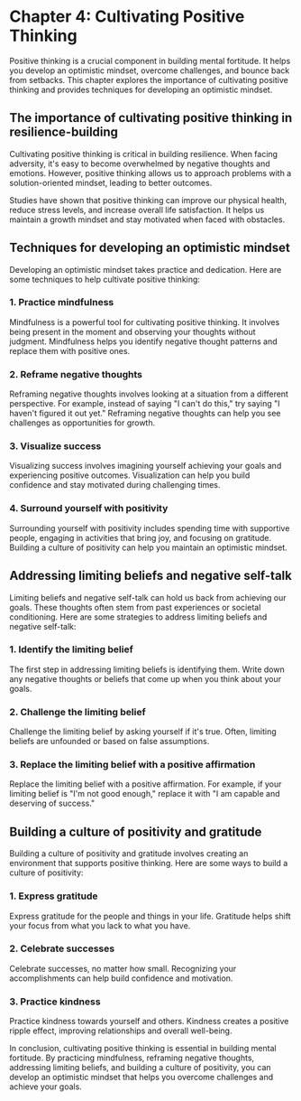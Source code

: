 Chapter 4: Cultivating Positive Thinking
========================================

Positive thinking is a crucial component in building mental fortitude. It helps you develop an optimistic mindset, overcome challenges, and bounce back from setbacks. This chapter explores the importance of cultivating positive thinking and provides techniques for developing an optimistic mindset.

The importance of cultivating positive thinking in resilience-building
----------------------------------------------------------------------

Cultivating positive thinking is critical in building resilience. When facing adversity, it's easy to become overwhelmed by negative thoughts and emotions. However, positive thinking allows us to approach problems with a solution-oriented mindset, leading to better outcomes.

Studies have shown that positive thinking can improve our physical health, reduce stress levels, and increase overall life satisfaction. It helps us maintain a growth mindset and stay motivated when faced with obstacles.

Techniques for developing an optimistic mindset
-----------------------------------------------

Developing an optimistic mindset takes practice and dedication. Here are some techniques to help cultivate positive thinking:

### 1. Practice mindfulness

Mindfulness is a powerful tool for cultivating positive thinking. It involves being present in the moment and observing your thoughts without judgment. Mindfulness helps you identify negative thought patterns and replace them with positive ones.

### 2. Reframe negative thoughts

Reframing negative thoughts involves looking at a situation from a different perspective. For example, instead of saying "I can't do this," try saying "I haven't figured it out yet." Reframing negative thoughts can help you see challenges as opportunities for growth.

### 3. Visualize success

Visualizing success involves imagining yourself achieving your goals and experiencing positive outcomes. Visualization can help you build confidence and stay motivated during challenging times.

### 4. Surround yourself with positivity

Surrounding yourself with positivity includes spending time with supportive people, engaging in activities that bring joy, and focusing on gratitude. Building a culture of positivity can help you maintain an optimistic mindset.

Addressing limiting beliefs and negative self-talk
--------------------------------------------------

Limiting beliefs and negative self-talk can hold us back from achieving our goals. These thoughts often stem from past experiences or societal conditioning. Here are some strategies to address limiting beliefs and negative self-talk:

### 1. Identify the limiting belief

The first step in addressing limiting beliefs is identifying them. Write down any negative thoughts or beliefs that come up when you think about your goals.

### 2. Challenge the limiting belief

Challenge the limiting belief by asking yourself if it's true. Often, limiting beliefs are unfounded or based on false assumptions.

### 3. Replace the limiting belief with a positive affirmation

Replace the limiting belief with a positive affirmation. For example, if your limiting belief is "I'm not good enough," replace it with "I am capable and deserving of success."

Building a culture of positivity and gratitude
----------------------------------------------

Building a culture of positivity and gratitude involves creating an environment that supports positive thinking. Here are some ways to build a culture of positivity:

### 1. Express gratitude

Express gratitude for the people and things in your life. Gratitude helps shift your focus from what you lack to what you have.

### 2. Celebrate successes

Celebrate successes, no matter how small. Recognizing your accomplishments can help build confidence and motivation.

### 3. Practice kindness

Practice kindness towards yourself and others. Kindness creates a positive ripple effect, improving relationships and overall well-being.

In conclusion, cultivating positive thinking is essential in building mental fortitude. By practicing mindfulness, reframing negative thoughts, addressing limiting beliefs, and building a culture of positivity, you can develop an optimistic mindset that helps you overcome challenges and achieve your goals.
